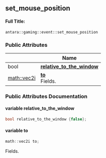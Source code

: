 

## set_mouse_position

#### Full Title:
```
antara::gaming::event::set_mouse_position
```

















### Public Attributes

|                | Name           |
| -------------- | -------------- |
| bool | **[relative_to_the_window](Classes/structantara_1_1gaming_1_1event_1_1set__mouse__position.md#variable-relative_to_the_window)**  |
| [math::vec2i](Classes/classantara_1_1gaming_1_1math_1_1basic__vector.md) | **[to](Classes/structantara_1_1gaming_1_1event_1_1set__mouse__position.md#variable-to)** <br>Fields.  |













### Public Attributes Documentation

#### variable relative_to_the_window

```cpp
bool relative_to_the_window {false};
```




























#### variable to

```cpp
math::vec2i to;
```

Fields. 



































